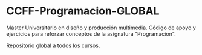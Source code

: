 # CCFF-Programacion-GLOBAL
Máster Universitario en diseño y producción multimedia.
Código de apoyo y ejercicios para reforzar conceptos de la asignatura "Programacion".

Repositorio global a todos los cursos.
